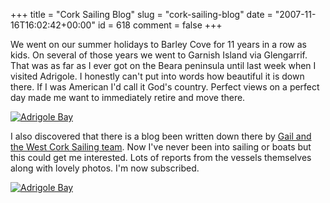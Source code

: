 +++
title = "Cork Sailing Blog"
slug = "cork-sailing-blog"
date = "2007-11-16T16:02:42+00:00"
id = 618
comment = false
+++

We went on our summer holidays to Barley Cove for 11 years in a row as kids. On several of those years we went to Garnish Island via Glengarrif. That was as far as I ever got on the Beara peninsula until last week when I visited Adrigole. I honestly can't put into words how beautiful it is down there. If I was American I'd call it God's country. Perfect views on a perfect day made me want to immediately retire and move there.

[![Adrigole Bay](/images/flickr/2024_download/2038075642_9f6225a3b3_c.jpg)](http://www.flickr.com/photos/bandon1/2038075642/ "Adrigole Bay by bandon1, on Flickr")

I also discovered that there is a blog been written down there by [Gail and the West Cork Sailing team](http://www.westcorksailing.blogspot.com/). Now I've never been into sailing or boats but this could get me interested. Lots of reports from the vessels themselves along with lovely photos. I'm now subscribed.

[![Adrigole Bay](/images/flickr/2024_download/2038075686_4316d493ce_c.jpg)](http://www.flickr.com/photos/bandon1/2038075686/ "Adrigole Bay by bandon1, on Flickr")
